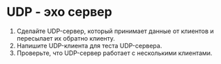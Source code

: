 # UDP - эхо сервер

1. Сделайте UDP-сервер, который принимает данные от клиентов и пересылает их обратно клиенту.
2. Напишите UDP-клиента для теста UDP-сервера.
3. Проверьте, что UDP-сервер работает с несколькими клиентами.
